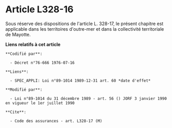 # Article L328-16

Sous réserve des dispositions de l'article L. 328-17, le présent chapitre est applicable dans les territoires d'outre-mer et
dans la collectivité territoriale de Mayotte.

**Liens relatifs à cet article**

	**Codifié par**:

	  - Décret n°76-666 1976-07-16

	**Liens**:

	  - SPEC_APPLI: Loi n°89-1014 1989-12-31 art. 60 *date d'effet*

	**Modifié par**:

	  - Loi n°89-1014 du 31 décembre 1989 - art. 56 () JORF 3 janvier 1990 en vigueur le 1er juillet 1990

	**Cite**:

	  - Code des assurances - art. L328-17 (M)
